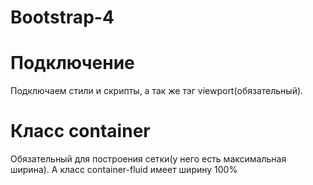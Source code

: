 # Bootstrap-4

# Подключение

Подключаем стили и скрипты, а так же тэг viewport(обязательный).

# Класс container

Обязательный для построения сетки(у него есть максимальная ширина).
А класс container-fluid имеет ширину 100%
